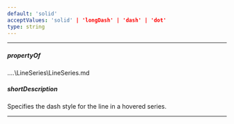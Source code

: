 ```yaml
---
default: 'solid'
acceptValues: 'solid' | 'longDash' | 'dash' | 'dot'
type: string
---
```

---
##### propertyOf
..\..\LineSeries\LineSeries.md

##### shortDescription
Specifies the dash style for the line in a hovered series.

---
